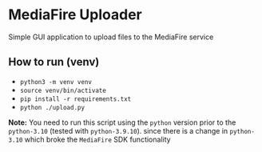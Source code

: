 # MediaFire Uploader

Simple GUI application to upload files to the MediaFire service


## How to run (venv)
- `python3 -m venv venv`
- `source venv/bin/activate`
- `pip install -r requirements.txt`
- `python ./upload.py`

**Note:** You need to run this script using the `python` version prior to the `python-3.10` (tested with `python-3.9.10`). since there is a change in `python-3.10` which broke the `MediaFire` SDK functionality
